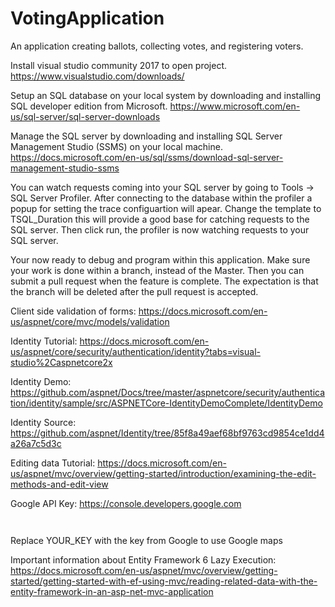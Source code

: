 # VotingApplication
An application creating ballots, collecting votes, and registering voters.


Install visual studio community 2017 to open project. 
https://www.visualstudio.com/downloads/

Setup an SQL database on your local system by downloading and installing SQL developer edition from Microsoft. 
https://www.microsoft.com/en-us/sql-server/sql-server-downloads

Manage the SQL server by downloading and installing SQL Server Management Studio (SSMS) on your local machine.
https://docs.microsoft.com/en-us/sql/ssms/download-sql-server-management-studio-ssms

You can watch requests coming into your SQL server by going to Tools -> SQL Server Profiler. After connecting to the database within the profiler a popup for setting the trace configuartion will apear. Change the template to TSQL_Duration this will provide a good base for catching requests to the SQL server. Then click run, the profiler is now watching requests to your SQL server.

Your now ready to debug and program within this application. Make sure your work is done within a branch, instead of the Master. Then you can submit a pull request when the feature is complete. The expectation is that the branch will be deleted after the pull request is accepted.



Client side validation of forms:
https://docs.microsoft.com/en-us/aspnet/core/mvc/models/validation

Identity Tutorial:
https://docs.microsoft.com/en-us/aspnet/core/security/authentication/identity?tabs=visual-studio%2Caspnetcore2x

Identity Demo:
https://github.com/aspnet/Docs/tree/master/aspnetcore/security/authentication/identity/sample/src/ASPNETCore-IdentityDemoComplete/IdentityDemo

Identity Source:
https://github.com/aspnet/Identity/tree/85f8a49aef68bf9763cd9854ce1dd4a26a7c5d3c

Editing data Tutorial:
https://docs.microsoft.com/en-us/aspnet/mvc/overview/getting-started/introduction/examining-the-edit-methods-and-edit-view

Google API Key:
https://console.developers.google.com

<code>
<script src="https://maps.googleapis.com/maps/api/js?key=YOUR_KEY&callback=myMap"></script>
</code>
Replace YOUR_KEY with the key from Google to use Google maps



Important information about Entity Framework 6 Lazy Execution:
https://docs.microsoft.com/en-us/aspnet/mvc/overview/getting-started/getting-started-with-ef-using-mvc/reading-related-data-with-the-entity-framework-in-an-asp-net-mvc-application
